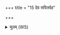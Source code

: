 +++
title = "15 देव सवितर्वह"

+++
<details><summary>मूलम् (WS)</summary>

देव सवितर्वह दुष्वप्न्यं परा वह दुष्वप्न्यम् । ।  
अमुष्यामुष्यायणायामुष्याः पुत्राय प्रहिण्मः ॥ ॥ १६ ॥
</details>